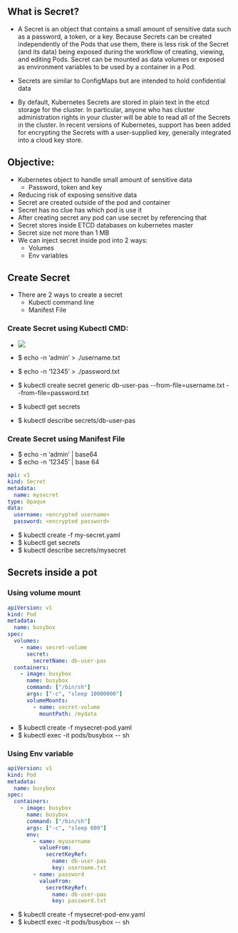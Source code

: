 ## What is Secret?
-   A Secret is an object that contains a small amount of sensitive data such as a password, a token, or a key. Because Secrets can be created independently of the Pods that use them, there is less risk of the Secret (and its data) being exposed during the workflow of creating, viewing, and editing Pods. Secret can be mounted as data volumes or exposed as environment variables to be used by a container in a Pod.
-   Secrets are similar to ConfigMaps but are intended to hold confidential data

-   By default, Kubernetes Secrets are stored in plain text in the etcd storage for the cluster. In particular, anyone who has cluster administration rights in your cluster will be able to read all of the Secrets in the cluster. In recent versions of Kubernetes, support has been added for encrypting the Secrets with a user-supplied key, generally integrated into a cloud key store.
## Objective:
-   Kubernetes object to handle small amount of sensitive data
    - Password, token and key
- Reducing risk of exposing sensitive data
-  Secret are created outside of the pod and container
-  Secret has no clue has which pod is use it
-  After creating secret any pod can use secret by referencing that
-  Secret stores inside ETCD databases on kubernetes master
-  Secret size not more than 1 MB
-  We can inject secret inside pod into 2 ways:
     - Volumes
     - Env variables

    
## Create Secret
-   There are 2 ways to create a secret
    - Kubectl command line
    - Manifest File
### Create Secret using Kubectl CMD:
-   ![](https://lh6.googleusercontent.com/FEgaM3TSitgzRCc4Kh9FU2t-3Niw6YmLuXs64kA9hq2Fdm0nx1FdEdIKUJErpBKCgeyEQyZpjazUYMz2wMqe9xtsjQoksMUsbrLoCTJ3r5yxkiZM144b9yTZLpjj9abRPxqxnxuTv-kos09wyNNlYAM)

-   $ echo -n  ‘admin’ > ./username.txt
-   $ echo -n  ‘12345’ > ./password.txt
-   $  kubectl create secret generic db-user-pas --from-file=username.txt --from-file=password.txt
-   $ kubectl get secrets
-   $ kubectl describe secrets/db-user-pas

### Create Secret using Manifest File
-   $ echo -n ‘admin’ | base64
-   $ echo -n ‘12345’ | base 64


```yaml
api: v1
kind: Secret
metadata:
  name: mysecret
type: Opaque
data:
  username: <encrypted username>
  password: <encrypted password>

```

-   $ kubectl create -f my-secret.yaml
-   $ kubectl get secrets
-   $ kubectl describe secrets/mysecret
## Secrets inside a pot
### Using volume mount
```yaml
apiVersion: v1
kind: Pod
metadata:
  name: busybox
spec:
  volumes:
    - name: secret-volume
      secret:
        secretName: db-user-pas
  containers:
    - image: busybox
      name: busybox
      command: ["/bin/sh"]
      args: ["-c", "sleep 10000000"]
      volumeMounts:
        - name: secret-volume
          mountPath: /mydata


```




-   $ kubectl create -f mysecret-pod.yaml
-   $ kubectl exec -it pods/busybox  -- sh
### Using Env variable
```yaml
apiVersion: v1
kind: Pod
metadata:
  name: busybox
spec:
  containers:
    - image: busybox
      name: busybox
      command: ["/bin/sh"]
      args: ["-c", "sleep 600"]
      env:
        - name: myusername
          valueFrom:
            secretKeyRef:
              name: db-user-pas
              key: username.txt
        - name: password
          valueFrom:
            secretKeyRef:
              name: db-user-pas
              key: password.txt

```

-   $  kubectl create -f mysecret-pod-env.yaml
-   $  kubectl exec -it pods/busybox  -- sh
